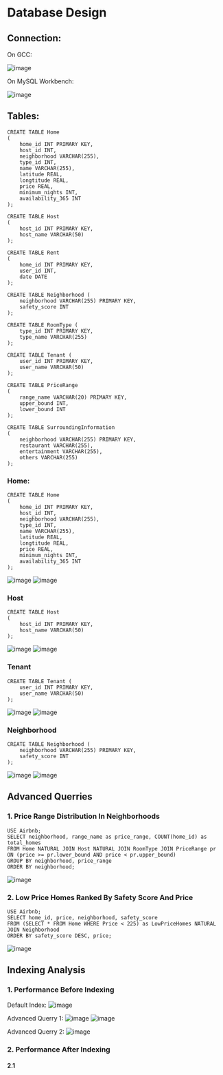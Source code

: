 # Database Design

## Connection:
On GCC:

![image](https://user-images.githubusercontent.com/73111353/178641741-354dad77-f9c1-4329-b5b5-592478090a06.png)

On MySQL Workbench:

![image](https://user-images.githubusercontent.com/73111353/178641334-f82b763b-dade-4f29-a6ca-7e88e0ef1b86.png)


## Tables:
```
CREATE TABLE Home
(
    home_id INT PRIMARY KEY,
    host_id INT,
    neighborhood VARCHAR(255),
    type_id INT,
    name VARCHAR(255),
    latitude REAL,
    longtitude REAL,
    price REAL,
    minimum_nights INT,
    availability_365 INT
);

CREATE TABLE Host
(
    host_id INT PRIMARY KEY,
    host_name VARCHAR(50)
);

CREATE TABLE Rent
(
    home_id INT PRIMARY KEY,
    user_id INT,
    date DATE
);

CREATE TABLE Neighborhood (
    neighborhood VARCHAR(255) PRIMARY KEY,
    safety_score INT
);

CREATE TABLE RoomType (
    type_id INT PRIMARY KEY,
    type_name VARCHAR(255)
);

CREATE TABLE Tenant (
    user_id INT PRIMARY KEY,
    user_name VARCHAR(50)
);

CREATE TABLE PriceRange
(
    range_name VARCHAR(20) PRIMARY KEY,
    upper_bound INT,
    lower_bound INT
);

CREATE TABLE SurroundingInformation
(
    neighborhood VARCHAR(255) PRIMARY KEY,
    restaurant VARCHAR(255),
    entertainment VARCHAR(255),
    others VARCHAR(255)
);
```
### Home:
```
CREATE TABLE Home
(
    home_id INT PRIMARY KEY,
    host_id INT,
    neighborhood VARCHAR(255),
    type_id INT,
    name VARCHAR(255),
    latitude REAL,
    longtitude REAL,
    price REAL,
    minimum_nights INT,
    availability_365 INT
);
```
![image](https://user-images.githubusercontent.com/73111353/178646394-905f0b7b-bba1-4814-98be-101bcf776712.png)
![image](https://user-images.githubusercontent.com/73111353/178646444-4d32a78e-0802-4dea-9c8b-9a28f657bc4b.png)



### Host
```
CREATE TABLE Host
(
    host_id INT PRIMARY KEY,
    host_name VARCHAR(50)
);
```
![image](https://user-images.githubusercontent.com/73111353/178641524-85668384-18c9-402c-929d-6d12d19983b1.png)
![image](https://user-images.githubusercontent.com/73111353/178641285-6f7f61aa-fd9f-45d8-8782-5a7b42d40ad3.png)

### Tenant
```
CREATE TABLE Tenant (
    user_id INT PRIMARY KEY,
    user_name VARCHAR(50)
);
```
![image](https://user-images.githubusercontent.com/73111353/178647668-d9355d9d-a23c-447b-9bf9-4c583dd7ecc8.png)
![image](https://user-images.githubusercontent.com/73111353/178647736-68fed5cf-64b4-464a-acd8-289ea7e6377e.png)

### Neighborhood
```
CREATE TABLE Neighborhood (
    neighborhood VARCHAR(255) PRIMARY KEY,
    safety_score INT
);
```
![image](https://user-images.githubusercontent.com/107632673/178653567-81804f3e-1f3b-4f38-b4a0-041d516a5d71.png)
![image](https://user-images.githubusercontent.com/107632673/178653837-c98a1b6a-d268-4e7d-a387-f870f1766cb0.png)

## Advanced Querries

### 1. Price Range Distribution In Neighborhoods
```
USE Airbnb;
SELECT neighborhood, range_name as price_range, COUNT(home_id) as total_homes
FROM Home NATURAL JOIN Host NATURAL JOIN RoomType JOIN PriceRange pr ON (price >= pr.lower_bound AND price < pr.upper_bound)
GROUP BY neighborhood, price_range
ORDER BY neighborhood;
```
![image](https://user-images.githubusercontent.com/73111353/178781526-a621a218-b312-46ea-9952-d73664da9112.png)

### 2. Low Price Homes Ranked By Safety Score And Price
```
USE Airbnb;
SELECT home_id, price, neighborhood, safety_score
FROM (SELECT * FROM Home WHERE Price < 225) as LowPriceHomes NATURAL JOIN Neighborhood
ORDER BY safety_score DESC, price;
```
![image](https://user-images.githubusercontent.com/73111353/178784667-0eb78521-5f19-4bc6-b446-860547ec86cd.png)

## Indexing Analysis

### 1. Performance Before Indexing

Default Index:
![image](https://user-images.githubusercontent.com/73111353/178797645-41f940e5-a9fa-4c18-b25a-f27b411f47f3.png)

Advanced Querry 1:
![image](https://user-images.githubusercontent.com/73111353/178798834-22a0c18e-6686-4a29-9dd3-107d3160c581.png)
![image](https://user-images.githubusercontent.com/73111353/178798812-c4dc1409-827d-472e-bff1-af386674a846.png)

Advanced Querry 2:
![image](https://user-images.githubusercontent.com/73111353/178798685-a0d1508a-cfe9-4051-ac1c-fb1f7798cd6c.png)


### 2. Performance After Indexing

#### 2.1 



